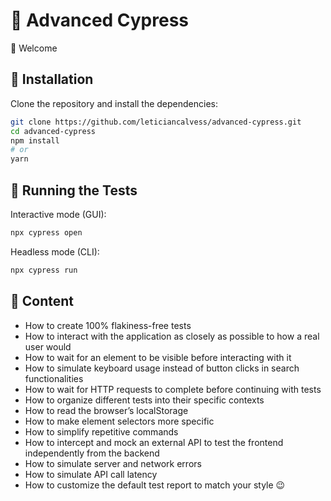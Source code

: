 

# 📗 Advanced Cypress

👋 Welcome

## 🚀 Installation

Clone the repository and install the dependencies:

```bash
git clone https://github.com/leticiancalvess/advanced-cypress.git
cd advanced-cypress
npm install
# or
yarn
```

## 🧪 Running the Tests

Interactive mode (GUI):
```bash
npx cypress open
```

Headless mode (CLI):
```bash
npx cypress run
```
## 📝 Content

- How to create 100% flakiness-free tests
- How to interact with the application as closely as possible to how a real user would
- How to wait for an element to be visible before interacting with it
- How to simulate keyboard usage instead of button clicks in search functionalities
- How to wait for HTTP requests to complete before continuing with tests
- How to organize different tests into their specific contexts
- How to read the browser’s localStorage
- How to make element selectors more specific
- How to simplify repetitive commands
- How to intercept and mock an external API to test the frontend independently from the backend
- How to simulate server and network errors
- How to simulate API call latency
- How to customize the default test report to match your style 😉




